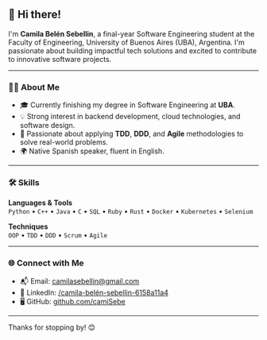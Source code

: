 ## 👋 Hi there!

I'm **Camila Belén Sebellin**, a final-year Software Engineering student at the Faculty of Engineering, University of Buenos Aires (UBA), Argentina. I'm passionate about building impactful tech solutions and excited to contribute to innovative software projects.

---

### 👩‍💻 About Me

- 🎓 Currently finishing my degree in Software Engineering at **UBA**.
- 💡 Strong interest in backend development, cloud technologies, and software design.
- 🧠 Passionate about applying **TDD**, **DDD**, and **Agile** methodologies to solve real-world problems.
- 🌍 Native Spanish speaker, fluent in English.

---

### 🛠️ Skills

**Languages & Tools**  
`Python` • `C++` • `Java` • `C` • `SQL` • `Ruby` • `Rust` • `Docker` • `Kubernetes` • `Selenium`

**Techniques**  
`OOP` • `TDD` • `DDD` • `Scrum` • `Agile`

---

### 🌐 Connect with Me

- 📬 Email: [camilasebellin@gmail.com](mailto:camilasebellin@gmail.com)  
- 💼 LinkedIn: [/camila-belén-sebellin-6158a11a4](https://www.linkedin.com/in/camila-belén-sebellin-6158a11a4)  
- 🖥 GitHub: [github.com/camiSebe](https://github.com/camiSebe)

---

Thanks for stopping by! 😊
